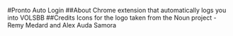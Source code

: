 #Pronto Auto Login
##About
Chrome extension that automatically logs you into VOLSBB
##Credits
Icons for the logo taken from the Noun project - Remy Medard and Alex Auda Samora
